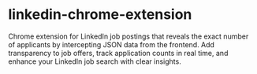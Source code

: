 # linkedin-chrome-extension
Chrome extension for LinkedIn job postings that reveals the exact number of applicants by intercepting JSON data from the frontend. Add transparency to job offers, track application counts in real time, and enhance your LinkedIn job search with clear insights.
